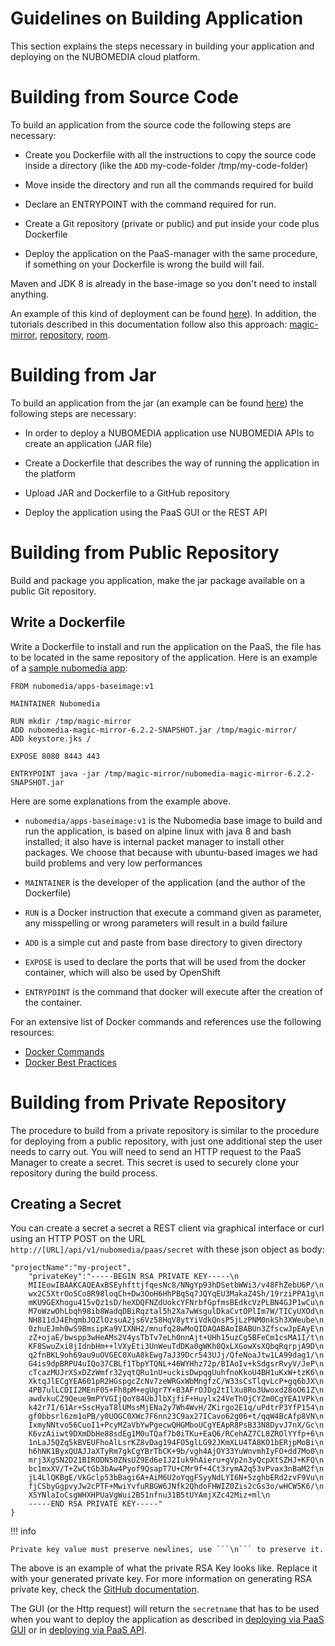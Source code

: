 # Guidelines on Building Application

This section explains the steps necessary in building your application and deploying on the NUBOMEDIA cloud platform.

# Building from Source Code

To build an application from the source code the following steps are necessary:

- Create you Dockerfile with all the instructions to copy the source code inside a directory (like the ```ADD``` my-code-folder /tmp/my-code-folder)

- Move inside the directory and run all the commands required for build

- Declare an ENTRYPOINT with the command required for run.

- Create a Git repository (private or public) and put inside your code plus Dockerfile

- Deploy the application on the PaaS-manager with the same procedure, if something on your Dockerfile is wrong the build will fail.

Maven and JDK 8 is already in the base-image so you don't need to install anything.

An example of this kind of deployment can be found [here](https://github.com/fhg-fokus-nubomedia/nubomedia-source-build-example)). In addition, the tutorials described in this documentation follow also this approach: [magic-mirror](../tutorial/nubomedia-magic-mirror.md), [repository](../tutorial/nubomedia-repository.md), [room](../tutorial/nubomedia-room.md).

# Building from Jar

To build an application from the jar (an example can be found [here](https://github.com/acheambe/nubomedia-app)) the following steps are necessary:

- In order to deploy a NUBOMEDIA application use NUBOMEDIA APIs to create an application (JAR file)

- Create a Dockerfile that describes the way of running the application in the platform

- Upload JAR and Dockerfile to a GitHub repository

- Deploy the application using the PaaS GUI or the REST API

# Building from Public Repository

Build and package you application, make the jar package available on a public Git repository.

## Write a Dockerfile

Write a Dockerfile to install and run the application on the PaaS, the file has to be located in the same repository of the application. Here is an example of a [sample nubomedia app](https://github.com/acheambe/nubomedia-app):

```
FROM nubomedia/apps-baseimage:v1

MAINTAINER Nubomedia

RUN mkdir /tmp/magic-mirror
ADD nubomedia-magic-mirror-6.2.2-SNAPSHOT.jar /tmp/magic-mirror/
ADD keystore.jks /

EXPOSE 8080 8443 443

ENTRYPOINT java -jar /tmp/magic-mirror/nubomedia-magic-mirror-6.2.2-SNAPSHOT.jar

```

Here are some explanations from the example above.

- ```nubomedia/apps-baseimage:v1``` is the Nubomedia base image to build and run the application, is based on alpine linux with java 8 and bash installed; it also have is internal packet manager to install other packages. We choose that because with ubuntu-based images we had build problems and very low performances

- ```MAINTAINER``` is the developer of the application (and the author of the Dockerfile)

- ``` RUN ``` is a Docker instruction that execute a command given as parameter, any misspelling or wrong parameters will result in a build failure

- ```ADD``` is a simple cut and paste from base directory to given directory

- ```EXPOSE``` is used to declare the ports that will be used from the docker container, which will also be used by OpenShift

- ```ENTRYPOINT``` is the command that docker will execute after the creation of the container.

For an extensive list of Docker commands and references use the following resources:

- [Docker Commands](https://docs.docker.com/v1.8/reference/builder/)
- [Docker Best Practices](https://docs.docker.com/engine/articles/dockerfile_best-practices/)

# Building from Private Repository

The procedure to build from a private repository is similar to the procedure for deploying from a public repository, with just one additional step the user needs to carry out. You will need to send an HTTP request to the PaaS Manager to create a secret. This secret is used to securely clone your repository during the build process.

## Creating a Secret

You can create a secret a secret a REST client via graphical interface or curl using an HTTP POST on the URL  ```http://[URL]/api/v1/nubomedia/paas/secret``` with these json object as body:

```
"projectName":"my-project",
	"privateKey":"-----BEGIN RSA PRIVATE KEY-----\n
	MIIEowIBAAKCAQEAxBSEyhfttjfqesNc8/NNgYp93hDSetbWWi3/v48FhZebU6P/\n
	wx2C5XtrOo5Co8R98loqCh+Dw3OoH6HhPBqSq7JQYqEU3MakaZ4Sh/19rziPPA1g\n
	mKU9GEXhogu415vQz1sD/heXDQFNZdUokcYFNrbfGpfmsBEdkcVzPLBN4GJP1wCu\n
	M7oWzwOhLbqh98ib8WadqDBiRqztal5h2Xa7wWsgulDkaCvtOPlIm7W/TICyUXOd\n
	NH811dJ4EhqmbJQZlOzsuA2js6Vz58HqV8ytYiVdkQnsP5jLzPNM0nkSh3XWeube\n
	0zhuEJmh0wS9BmsipKa9VIXNH2/mnufq28wMoQIDAQABAoIBABUn3ZfscwJpEAyE\n
	zZ+ojaE/bwspp3wHeAMs2V4ysTbTv7eLh0nnAjt+UHh15uzCg5BFeCm1csMA1I/t\n
	KF8SwuZxi8jIdnbHm++lVXyEti3UnWeuTdDKa0gWKh0QxLXGowXsXQbqRqrpjA9D\n
	q2fnBKL9oh69au9uOVGEC0XuA8kEwg7aJ39Dcr543UJj/QfeNoaJtw1LA99dag1/\n
	G4is9dpBRPU4uIQo37CBLf1TbpYTQNL+46WYHhz72p/BIAoIv+kSdgsrRvyV/JeP\n
	cTcazMUJrXSxDZzWmfr32yqtQRu1nU+uckisDwpqgUuhfnoKkoU4BH1uKxW+tzK6\n
	XktqJlECgYEA601pR2HGspgcZcNv7zeWRGxWbMngfzC/W33sCsTlqvLcP+gq6bJX\n
	4PB7ulLCDII2MEnF05+Fh8pM+egUgr7Y+B3AFrOJDg2tIlXu8Ro3Uwoxd28oO61Z\n
	awdvkuCZ9Qeue9mPYVGIjQoY84UbJlbXjfiF+Huylx24VeThOjCYZm0CgYEA1VPk\n
	k42r7I/61Ar+SscHyaT8lUMssMjENa2y7Wh4WvH/ZKirgo2E1q/uPdtrP3YfP154\n
	gf0bbsrl6zm1oPB/y0UOGC0XWc7F6nn23C9ax27ICavo62g06+t/qqW4BcAfp8VN\n
	IxmyNNtvo56CuoI1+PcyMZaVbYwPgecwQHGMboUCgYEApR8PsB33N8DyvJ7nX/Gc\n
	K6vzAiiwt9DXmDbHe88sdEg1M0uTQaf7b0iTKu+EaQ6/RCehAZ7CL8ZROlYYfp+6\n
	1nLaJ5QZq5kBVEUFhoAlLsrKZ8vDag194FO5glLG92JKmXLU4TA8KO1bERjpMoBi\n
	h6hNK1ByxQUAJJaXTyRm7gkCgYBrTbCK+9b/vgh4AjOY33YuWnvmhIyFO+dd7Mo0\n
	mrj3XgSN2D21BIRODN50ZNsUZ9Ed6eIJ2Iuk9hAieru+gVp2n3yQcpXtSZHJ+KFQ\n
	bc1mxXV/T+ZwCtGb3bAw4Pyof9QsapT7U+CMr9f+4Ct3rymA2q53vPvax3nBaM2f\n
	jL4LlQKBgE/VkGclp53bBagi6A+AiM6U2oYqgFSyyNdLYI6N+5zghbERd2zvF9Vu\n
	fjCSbyGgpvyJw2cPTF+MwiYvfuRBGW6JNfk2QhdoFHWIZ0Zis2cGs3o/wHCW5K6/\n
	XSYNlaIoCsgWHXHPUaVgWui2B51nfnu31B5tUYAmjXZc42Miz+ml\n
	-----END RSA PRIVATE KEY-----"
}
```

!!! info

    Private key value must preserve newlines, use ```\n``` to preserve it.

The above is an example of what the private RSA Key looks like. Replace it with your generated private key. For more information on generating RSA private key, check the [GitHub documentation](https://help.github.com/articles/generating-a-new-ssh-key-and-adding-it-to-the-ssh-agent/).

The GUI (or the Http request) will return the ```secretname``` that has to be used when you want to deploy the application as described in [deploying via PaaS GUI](https://github.com/nubomedia/developer-guidelines/blob/develop/docs/paas/paas-gui.md) or in [deploying via PaaS API](https://github.com/nubomedia/developer-guidelines/blob/develop/docs/paas/paas-api.md).
